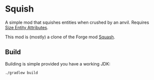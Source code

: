 # Squish

A simple mod that squishes entities when crushed by an anvil. Requires [Size Entity Attributes](https://www.curseforge.com/minecraft/mc-mods/size-entity-attributes).

This mod is (mostly) a clone of the Forge mod [Squash](https://www.curseforge.com/minecraft/mc-mods/squash).

## Build

Building is simple provided you have a working JDK:
```
./gradlew build
```